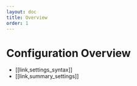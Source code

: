 ```yaml
---
layout: doc
title: Overview
order: 1
---
```


# Configuration Overview

 * [[link,settings_syntax]]
 * [[link,summary_settings]]
